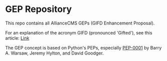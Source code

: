 # GEP Repository

This repo contains all AllianceCMS GEPs (GIFD Enhancement Proposal).

For an explanation of the acronym GIFD (pronounced 'Gifted'), see this article: [Link](http://jbwebware.com/home/content/deciding-change-my-development-habits-now-using-gifd-methodology-pronounced-gifted)

The GEP concept is based on Python's PEPs, especially [PEP-0001](http://legacy.python.org/dev/peps/pep-0001/) by Barry A. Warsaw, Jeremy Hylton, and David Goodger. 
